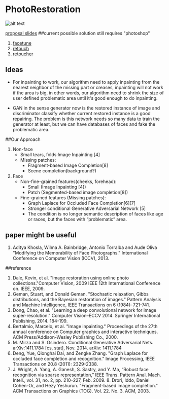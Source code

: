 # PhotoRestoration
![alt text](http://www.crosswaysimages.ca/wp-content/uploads/2015/04/photo-restoration.jpg?quality=100.3015041915160)

[proposal slides](https://docs.google.com/presentation/d/14VL0wPYdZIuOWYzobaYvf3Y_LnnijEuD2tCy4h8utjw/edit?usp=sharing)
##current possible solution still requires "photoshop"
1. [facetune](http://www.facetuneapp.com/)
2. [retouch](http://www.colorpilot.com/retouch.html)
3. [retoucher](http://akvis.com/en/retoucher/index.php)

## Ideas
* For inpainting to work, our algorithm need to apply inpainting from the nearest neighbor of the missing part or creases, inpainting will not work if the area is big, in other words, our algorithm need to shrink the size of user defined problematic area until it's good enough to do inpainting.

* GAN in the sense generator now is the restored instance of image and discriminator classify whether current  restored instance is a good repairing. The problem is this network needs so many data to train the generator at least, but we can have databases of faces and fake the problematic area.

##Our Approach
1. Non-face
	* Small tears, folds:Image Inpainting [4]
	* Missing patches:
		* Fragment-based Image Completion[8]
		* Scene completion(background?) 
2. Face
	* Non-fine-grained features(cheeks, forehead):
		* Small (Image Inpainting [4])
		* Patch (Segmented-based image completion[8])
	* Fine-grained features (Missing patches):
		* Graph Laplace for Occluded Face Completion[6][7]
		* Stronger conditional Generative Adversarial Network [5]
		* The condition is no longer semantic description of faces like age or races, but the faces with “problematic” area.


## paper might be useful
1. Aditya Khosla, Wilma A. Bainbridge, Antonio Torralba and Aude Oliva "Modifying the Memorability of Face Photographs."
International Conference on Computer Vision (ICCV), 2013.

##reference
<!--1. [Scene Completion Using Millions of Photographs. James Hays, Alexei A. Efros. ACM Transactions on Graphics (SIGGRAPH 2007). August 2007, vol. 26, No. 3.](http://graphics.cs.cmu.edu/projects/scene-completion/)-->
<!--2. [Sketch2Photo: Internet Image Montage. ACM SIGGRAPH ASIA 2009, ACM Transactions on Graphics. Tao Chen, Ming-Ming Cheng, Ping Tan, Ariel Shamir, Shi-Min Hu.](http://cg.cs.tsinghua.edu.cn/montage/main.htm)-->
<!--3. [Supervised Learning of Semantics-Preserving Hashing via Deep Neural Networks for Large-Scale Image Search Huei-Fang Yang, Kevin Lin, Chu-Song Chen arXiv preprint arXiv:1507.00101](http://arxiv.org/abs/1507.00101)-->
<!--4. ["Generative Adversarial Networks." Ian J. Goodfellow, Jean Pouget-Abadie, Mehdi Mirza, Bing Xu, David Warde-Farley, Sherjil Ozair, Aaron Courville, Yoshua Bengio. ArXiv 2014.](http://arxiv.org/abs/1406.2661)-->
1. Dale, Kevin, et al. "Image restoration using online photo collections."Computer Vision, 2009 IEEE 12th International Conference on. IEEE, 2009.
2. Geman, Stuart, and Donald Geman. "Stochastic relaxation, Gibbs distributions, and the Bayesian restoration of images." Pattern Analysis and Machine Intelligence, IEEE Transactions on 6 (1984): 721-741.
3. Dong, Chao, et al. "Learning a deep convolutional network for image super-resolution." Computer Vision–ECCV 2014. Springer International Publishing, 2014. 184-199.
4. Bertalmio, Marcelo, et al. "Image inpainting." Proceedings of the 27th annual conference on Computer graphics and interactive techniques. ACM Press/Addison-Wesley Publishing Co., 2000.
5.  M. Mirza and S. Osindero. Conditional Generative Adversarial Nets. arXiv:1411.1784 [cs, stat], Nov. 2014. arXiv: 1411.1784 
6.  Deng, Yue, Qionghai Dai, and Zengke Zhang. "Graph Laplace for occluded face completion and recognition." Image Processing, IEEE Transactions on 20.8 (2011): 2329-2338.
7.  J. Wright, A. Yang, A. Ganesh, S. Sastry, and Y. Ma, “Robust face recognition via sparse representation,” IEEE Trans. Pattern Anal. Mach. Intell., vol. 31, no. 2, pp. 210–227, Feb. 2009.  							8.  Drori, Iddo, Daniel Cohen-Or, and Hezy Yeshurun. "Fragment-based image completion." ACM Transactions on Graphics (TOG). Vol. 22. No. 3. ACM, 2003.
				
			
		


